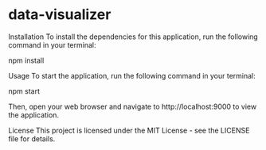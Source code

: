 # data-visualizer
Installation
To install the dependencies for this application, run the following command in your terminal:

npm install

Usage
To start the application, run the following command in your terminal:

npm start

Then, open your web browser and navigate to http://localhost:9000 to view the application.

License
This project is licensed under the MIT License - see the LICENSE file for details.